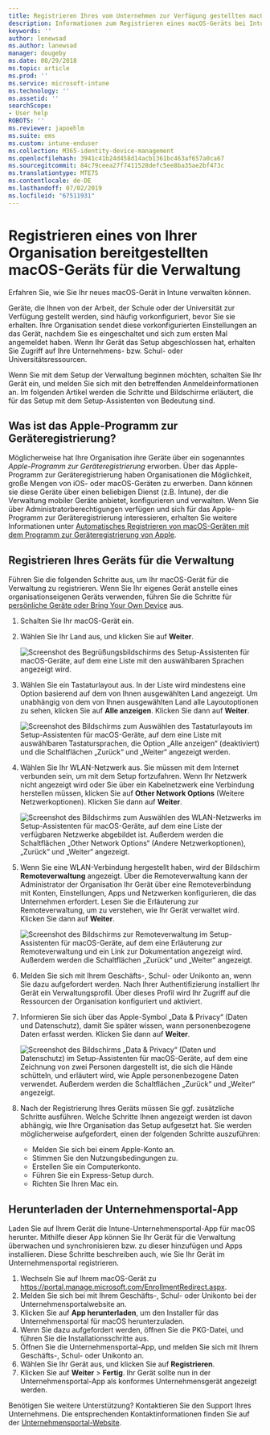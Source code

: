```yaml
---
title: Registrieren Ihres vom Unternehmen zur Verfügung gestellten macOS-Geräts für die Verwaltung | Microsoft-Dokumentation
description: Informationen zum Registrieren eines macOS-Geräts bei Intune, das von Ihrer Organisation erworben und bereitgestellt wurde.
keywords: ''
author: lenewsad
ms.author: lanewsad
manager: dougeby
ms.date: 08/29/2018
ms.topic: article
ms.prod: ''
ms.service: microsoft-intune
ms.technology: ''
ms.assetid: ''
searchScope:
- User help
ROBOTS: ''
ms.reviewer: japoehlm
ms.suite: ems
ms.custom: intune-enduser
ms.collection: M365-identity-device-management
ms.openlocfilehash: 3941c41b24d458d14acb1361bc463af657a0ca67
ms.sourcegitcommit: 84c79ceea27f7411528defc5ee8ba35ae2bf473c
ms.translationtype: MTE75
ms.contentlocale: de-DE
ms.lasthandoff: 07/02/2019
ms.locfileid: "67511931"
---
```

# <a name="enroll-your-organization-provided-macos-device-in-management"></a>Registrieren eines von Ihrer Organisation bereitgestellten macOS-Geräts für die Verwaltung

Erfahren Sie, wie Sie Ihr neues macOS-Gerät in Intune verwalten können.  

Geräte, die Ihnen von der Arbeit, der Schule oder der Universität zur Verfügung gestellt werden, sind häufig vorkonfiguriert, bevor Sie sie erhalten. Ihre Organisation sendet diese vorkonfigurierten Einstellungen an das Gerät, nachdem Sie es eingeschaltet und sich zum ersten Mal angemeldet haben. Wenn Ihr Gerät das Setup abgeschlossen hat, erhalten Sie Zugriff auf Ihre Unternehmens- bzw. Schul- oder Universitätsressourcen. 

Wenn Sie mit dem Setup der Verwaltung beginnen möchten, schalten Sie Ihr Gerät ein, und melden Sie sich mit den betreffenden Anmeldeinformationen an. Im folgenden Artikel werden die Schritte und Bildschirme erläutert, die für das Setup mit dem Setup-Assistenten von Bedeutung sind.   

## <a name="what-is-apple-dep"></a>Was ist das Apple-Programm zur Geräteregistrierung?
Möglicherweise hat Ihre Organisation ihre Geräte über ein sogenanntes *Apple-Programm zur Geräteregistrierung* erworben. Über das Apple-Programm zur Geräteregistrierung haben Organisationen die Möglichkeit, große Mengen von iOS- oder macOS-Geräten zu erwerben. Dann können sie diese Geräte über einen beliebigen Dienst (z.B. Intune), der die Verwaltung mobiler Geräte anbietet, konfigurieren und verwalten. Wenn Sie über Administratorberechtigungen verfügen und sich für das Apple-Programm zur Geräteregistrierung interessieren, erhalten Sie weitere Informationen unter [Automatisches Registrieren von macOS-Geräten mit dem Programm zur Geräteregistrierung von Apple](https://docs.microsoft.com/intune/device-enrollment-program-enroll-macos).  

## <a name="get-your-device-managed"></a>Registrieren Ihres Geräts für die Verwaltung 
Führen Sie die folgenden Schritte aus, um Ihr macOS-Gerät für die Verwaltung zu registrieren. Wenn Sie Ihr eigenes Gerät anstelle eines organisationseigenen Geräts verwenden, führen Sie die Schritte für [persönliche Geräte oder Bring Your Own Device](enroll-your-device-in-intune-macos-cp.md) aus.  

1. Schalten Sie Ihr macOS-Gerät ein. 
2. Wählen Sie Ihr Land aus, und klicken Sie auf **Weiter**.  

   ![Screenshot des Begrüßungsbildschirms des Setup-Assistenten für macOS-Geräte, auf dem eine Liste mit den auswählbaren Sprachen angezeigt wird.](./media/macos-dep-welcome-1808.png)   
3. Wählen Sie ein Tastaturlayout aus. In der Liste wird mindestens eine Option basierend auf dem von Ihnen ausgewählten Land angezeigt. Um unabhängig von dem von Ihnen ausgewählten Land alle Layoutoptionen zu sehen, klicken Sie auf **Alle anzeigen**. Klicken Sie dann auf **Weiter**.  

   ![Screenshot des Bildschirms zum Auswählen des Tastaturlayouts im Setup-Assistenten für macOS-Geräte, auf dem eine Liste mit auswählbaren Tastatursprachen, die Option „Alle anzeigen“ (deaktiviert) und die Schaltflächen „Zurück“ und „Weiter“ angezeigt werden.](./media/macos-dep-keyboard-1808.png)  
4. Wählen Sie Ihr WLAN-Netzwerk aus. Sie müssen mit dem Internet verbunden sein, um mit dem Setup fortzufahren. Wenn Ihr Netzwerk nicht angezeigt wird oder Sie über ein Kabelnetzwerk eine Verbindung herstellen müssen, klicken Sie auf **Other Network Options** (Weitere Netzwerkoptionen). Klicken Sie dann auf **Weiter**.  

   ![Screenshot des Bildschirms zum Auswählen des WLAN-Netzwerks im Setup-Assistenten für macOS-Geräte, auf dem eine Liste der verfügbaren Netzwerke abgebildet ist. Außerdem werden die Schaltflächen „Other Network Options“ (Andere Netzwerkoptionen), „Zurück“ und „Weiter“ angezeigt.](./media/macos-dep-wifi-1808.png)  
5. Wenn Sie eine WLAN-Verbindung hergestellt haben, wird der Bildschirm **Remoteverwaltung** angezeigt. Über die Remoteverwaltung kann der Administrator der Organisation Ihr Gerät über eine Remoteverbindung mit Konten, Einstellungen, Apps und Netzwerken konfigurieren, die das Unternehmen erfordert. Lesen Sie die Erläuterung zur Remoteverwaltung, um zu verstehen, wie Ihr Gerät verwaltet wird. Klicken Sie dann auf **Weiter**.  

   ![Screenshot des Bildschirms zur Remoteverwaltung im Setup-Assistenten für macOS-Geräte, auf dem eine Erläuterung zur Remoteverwaltung und ein Link zur Dokumentation angezeigt wird. Außerdem werden die Schaltflächen „Zurück“ und „Weiter“ angezeigt.](./media/macos-dep-remote-management-1-1808.png)  
6. Melden Sie sich mit Ihrem Geschäfts-, Schul- oder Unikonto an, wenn Sie dazu aufgefordert werden. Nach Ihrer Authentifizierung installiert Ihr Gerät ein Verwaltungsprofil. Über dieses Profil wird Ihr Zugriff auf die Ressourcen der Organisation konfiguriert und aktiviert.  
7. Informieren Sie sich über das Apple-Symbol „Data & Privacy“ (Daten und Datenschutz), damit Sie später wissen, wann personenbezogene Daten erfasst werden. Klicken Sie dann auf **Weiter**.  

   ![Screenshot des Bildschirms „Data & Privacy“ (Daten und Datenschutz) im Setup-Assistenten für macOS-Geräte, auf dem eine Zeichnung von zwei Personen dargestellt ist, die sich die Hände schütteln, und erläutert wird, wie Apple personenbezogene Daten verwendet. Außerdem werden die Schaltflächen „Zurück“ und „Weiter“ angezeigt.](./media/macos-dep-apple-data-privacy-1808.png)  
8. Nach der Registrierung Ihres Geräts müssen Sie ggf. zusätzliche Schritte ausführen. Welche Schritte Ihnen angezeigt werden ist davon abhängig, wie Ihre Organisation das Setup aufgesetzt hat. Sie werden möglicherweise aufgefordert, einen der folgenden Schritte auszuführen:
    * Melden Sie sich bei einem Apple-Konto an.
    * Stimmen Sie den Nutzungsbedingungen zu.
    * Erstellen Sie ein Computerkonto.
    * Führen Sie ein Express-Setup durch.
    * Richten Sie Ihren Mac ein.  
## <a name="get-the-company-portal-app"></a>Herunterladen der Unternehmensportal-App      
Laden Sie auf Ihrem Gerät die Intune-Unternehmensportal-App für macOS herunter. Mithilfe dieser App können Sie Ihr Gerät für die Verwaltung überwachen und synchronisieren bzw. zu dieser hinzufügen und Apps installieren. Diese Schritte beschreiben auch, wie Sie Ihr Gerät im Unternehmensportal registrieren.  
1. Wechseln Sie auf Ihrem macOS-Gerät zu https://portal.manage.microsoft.com/EnrollmentRedirect.aspx.
2. Melden Sie sich bei mit Ihrem Geschäfts-, Schul- oder Unikonto bei der Unternehmensportalwebsite an. 
3. Klicken Sie auf **App herunterladen**, um den Installer für das Unternehmensportal für macOS herunterzuladen.
4. Wenn Sie dazu aufgefordert werden, öffnen Sie die PKG-Datei, und führen Sie die Installationsschritte aus.
4. Öffnen Sie die Unternehmensportal-App, und melden Sie sich mit Ihrem Geschäfts-, Schul- oder Unikonto an.
5. Wählen Sie Ihr Gerät aus, und klicken Sie auf **Registrieren**.
6. Klicken Sie auf **Weiter** > **Fertig**. Ihr Gerät sollte nun in der Unternehmensportal-App als konformes Unternehmensgerät angezeigt werden.

Benötigen Sie weitere Unterstützung? Kontaktieren Sie den Support Ihres Unternehmens. Die entsprechenden Kontaktinformationen finden Sie auf der [Unternehmensportal-Website](https://go.microsoft.com/fwlink/?linkid=2010980).
